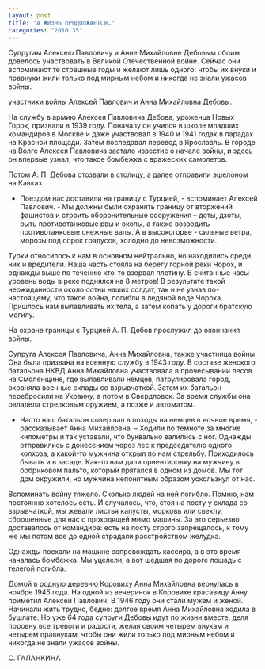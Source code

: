 ```yaml
---
layout: post
title: "А ЖИЗНЬ ПРОДОЛЖАЕТСЯ…"
categories: "2010 35"
---
```


Супругам Алексею Павловичу и Анне Михайловне Дебовым обоим довелось участвовать в Великой Отечественной войне. Сейчас они вспоминают те страшные годы и желают лишь одного: чтобы их внуки и правнуки жили только под мирным небом и никогда не знали ужасов войны.

участники войны Алексей Павлович и Анна Михайловна Дебовы.



На службу в армию Алексея Павловича Дебова, уроженца Новых Горок, призвали в 1939 году. Поначалу он учился в школе младших командиров в Москве и даже участвовал в 1940 и 1941 годах в парадах на Красной площади. Затем последовал перевод в Ярославль. В городе на Волге Алексея Павловича застало известие о начале войны, и здесь он впервые узнал, что такое бомбежка с вражеских самолетов.

Потом А. П. Дебова отозвали в столицу, а далее отправили эшелоном на Кавказ.

- Поездом нас доставили на границу с Турцией, - вспоминает Алексей Павлович. - Мы должны были охранять границу от вторжений фашистов и строить оборонительные сооружения – доты, дзоты, рыть противотанковые рвы и окопы, а также возводить противотанковые снежные валы. А в высокогорье - сильные ветра, морозы под сорок градусов, холодно до невозможности.

Турки относилось к нам в основном нейтрально, но находились среди них и вредители. Наша часть стояла на берегу горной реки Чорох, и однажды выше по течению кто-то взорвал плотину. В считанные часы уровень воды в реке поднялся на 8 метров! В результате такой неожиданности около сотни наших солдат, так и не узнав по-настоящему, что такое война, погибли в ледяной воде Чороха. Пришлось нам вылавливать их тела, а затем копать у дороги братскую могилу.

На охране границы с Турцией А. П. Дебов прослужил до окончания войны.

Супруга Алексея Павловича, Анна Михайловна, также участница войны. Она была призвана на военную службу в 1943 году. В составе женского батальона НКВД Анна Михайловна участвовала в прочесывании лесов на Смоленщине, где вылавливали немцев, патрулировала город, охраняла военные склады со взрывчаткой. Затем их батальон перебросили на Украину, а потом в Свердловск. За время службы она овладела стрелковым оружием, а позже и автоматом.

- Часто наш батальон совершал в походы на немцев в ночное время, - рассказывает Анна Михайловна. – Ходили по темноте за многие километры и так уставали, что буквально валились с ног. Однажды отправились с донесением через лес к председателю одного колхоза, а какой-то мужчина открыл по нам стрельбу. Приходилось бывать и в засаде. Как-то нам дали ориентировку на мужчину в бобриковом пальто, который прятался в одном из домов. Мы тот дом окружили, но мужчина непонятным образом ускользнул от нас.

Вспоминать войну тяжело. Сколько людей на ней погибло. Помню, нам постоянно хотелось есть. И случалось, что, стоя на посту у склада со взрывчаткой, мы жевали листья капусты, морковь или свеклу, сброшенные для нас с проходящей мимо машины. За это серьезно доставалось от командира: есть на посту строго запрещалось, к тому же мы потом все до одной страдали расстройством желудка.

Однажды поехали на машине сопровождать кассира, а в это время началась бомбежка. Мы уцелели, а вот шедшая по дороге лошадь с телегой погибла.

Домой в родную деревню Коровиху Анна Михайловна вернулась в ноябре 1945 года. На одной из вечеринок в Коровихе красавицу Анну приметил Алексей Павлович. В 1946 году они стали мужем и женой. Начинали жить трудно, бедно: долгое время Анна Михайловна ходила в бушлате. Но уже 64 года супруги Дебовы идут по жизни вместе, деля поровну все тревоги и радости, желая своим четырем внукам и четырем правнукам, чтобы они жили только под мирным небом и никогда не знали ужасов войны.

С. ГАЛАНКИНА


